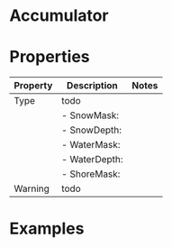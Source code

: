 # Accumulator


# Properties


| Property | Description | Notes | 
| -------- | ----------- | ----- |
| Type | todo | |
| | - SnowMask: <desc> | |
| | - SnowDepth: <desc> | |
| | - WaterMask: <desc> | |
| | - WaterDepth: <desc> | |
| | - ShoreMask: <desc> | |
| Warning | todo | |




# Examples
